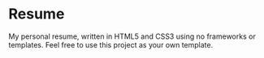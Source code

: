 # Resume
My personal resume, written in HTML5 and CSS3 using no frameworks or templates.
Feel free to use this project as your own template.
